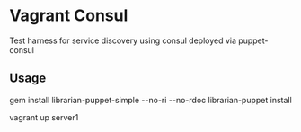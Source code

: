 Vagrant Consul
================

Test harness for service discovery using consul deployed via puppet-consul

## Usage

gem install librarian-puppet-simple --no-ri --no-rdoc
librarian-puppet install

vagrant up server1
